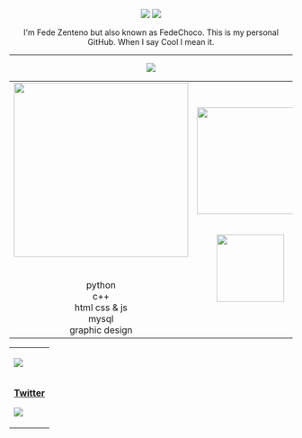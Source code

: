 <p align ="center">
  <img src="https://user-images.githubusercontent.com/66924428/202067237-6a5aa51e-d62f-4a75-bfb7-b7728e48de38.png" style="max-width: 100%;">
  <img src="https://user-images.githubusercontent.com/66924428/202061326-8c72800e-d39e-4654-a416-6c7057b40bcd.gif" style="max-width:50%;">
</p>
<p align="center"> I'm Fede Zenteno but also known as FedeChoco. This is my personal GitHub. When I say Cool I mean it.</p>

<hr>
<p align="center">
<img src="https://user-images.githubusercontent.com/66924428/202072969-bc6b750d-1ecd-4e71-b0cc-96139f1716b3.gif">
</p>
<table style="100%" align="center">
      <td align="center">
      <img src="https://user-images.githubusercontent.com/66924428/202071034-8ca98256-a0fc-4b9a-96a6-f9d331f4703c.png" width="310">
      <br/>
        <br/>
        <br/>
        python
        <br/>
        c++
        <br/>
        html css & js
        <br/>
        mysql
        <br/>
        graphic design
       </td>
  
 
<td align="center">
<a href="https://fedechocuh.me">
<img src="https://user-images.githubusercontent.com/66924428/202085946-34369dde-41fc-42ba-94b5-74f0e67a79d5.png" width="190">
<br/>
<br/>


<p align="center">
<img src="https://user-images.githubusercontent.com/66924428/202080764-a6339c29-b73e-432c-b830-773d7c75fd02.gif" width="120">
</a>
</p>
</td>




<td align="center">
<a href="https://www.youtube.com/watch?v=TKfS5zVfGBc">
<img src="https://user-images.githubusercontent.com/66924428/202087080-3137a85f-cdc9-4c6b-9bd1-c20be251c437.png" width="120">
<br/>
<br/>


<p align="center">
<img src="https://user-images.githubusercontent.com/66924428/202087303-8785475f-2078-4e4f-9640-8b2d1e9a5652.gif" width="120">
</a>
</p>
</td>
</table>

<table align="center">
  <td>
<p slign="center">
<img src="https://web.archive.org/web/20091027091817im_/http://geocities.com/sovereigngracecc/Email.gif">
  </p>
  <br/>
    <a href="https://twitter.com/FedeChocuh"><strong>Twitter</strong></a>
    <a href="Discord"><a></a>
    <p slign="center">
<img src="https://web.archive.org/web/20091027091817im_/http://geocities.com/sovereigngracecc/Email.gif">
  </p>
  </td>

</table>


<!--<img align="right" src="https://user-images.githubusercontent.com/66924428/202069142-a54fcd6b-2cf3-408f-9a25-04171f4fa0db.png"> -->


  
  
  
  
  
  
  
  
  
  
  
  
  
  
  
  
  
  
  
  
  
  
  


<!--
![welcomegithub](https://user-images.githubusercontent.com/66924428/202003256-67565a9a-dc63-43aa-8778-2a08ec9f101e.gif)


![kGz5f7bm](https://user-images.githubusercontent.com/66924428/202003207-b0ad9994-a2bb-4c0b-89b3-0a5a82a766f3.gif)






<p align ="center">
<img src="https://user-images.githubusercontent.com/66924428/201779928-5cb2b51a-12f7-48ea-af16-3bc938c59f5b.gif" width="640" height="360">
</p>





<!---
![Sequence 01_2](https://user-images.githubusercontent.com/66924428/201787058-76176ab5-da17-48e8-81f2-cd25b18d1a72.gif)

- 🌱 I’m currently learning ...
- 💞️ I’m looking to collaborate on ...
- 📫 How to reach me ...

<!---
FedeChocuh/FedeChocuh is a ✨ special ✨ repository because its `README.md` (this file) appears on your GitHub profile.
You can click the Preview link to take a look at your changes.
--->
